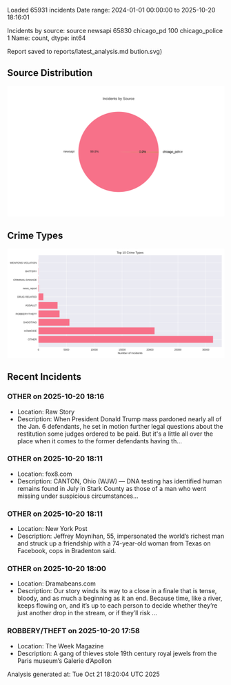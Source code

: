 
Loaded 65931 incidents
Date range: 2024-01-01 00:00:00 to 2025-10-20 18:16:01

Incidents by source:
source
newsapi           65830
chicago_pd          100
chicago_police        1
Name: count, dtype: int64

Report saved to reports/latest_analysis.md
bution.svg)

## Source Distribution
![Source Distribution](images/source_distribution.svg)

## Crime Types
![Crime Types](images/crime_types.svg)

## Recent Incidents

### OTHER on 2025-10-20 18:16
- Location: Raw Story
- Description: When President Donald Trump mass pardoned nearly all of the Jan. 6 defendants, he set in motion further legal questions about the restitution some judges ordered to be paid. But it's a little all over the place when it comes to the former defendants having th…


### OTHER on 2025-10-20 18:11
- Location: fox8.com
- Description: CANTON, Ohio (WJW) — DNA testing has identified human remains found in July in Stark County as those of a man who went missing under suspicious circumstances...


### OTHER on 2025-10-20 18:11
- Location: New York Post
- Description: Jeffrey Moynihan, 55, impersonated the world’s richest man and struck up a friendship with a 74-year-old woman from Texas on Facebook, cops in Bradenton said.


### OTHER on 2025-10-20 18:00
- Location: Dramabeans.com
- Description: Our story winds its way to a close in a finale that is tense, bloody, and as much a beginning as it an end. Because time, like a river, keeps flowing on, and it’s up to each person to decide whether they’re just another drop in the stream, or if they’ll risk …


### ROBBERY/THEFT on 2025-10-20 17:58
- Location: The Week Magazine
- Description: A gang of thieves stole 19th century royal jewels from the Paris museum’s Galerie d’Apollon

Analysis generated at: Tue Oct 21 18:20:04 UTC 2025
